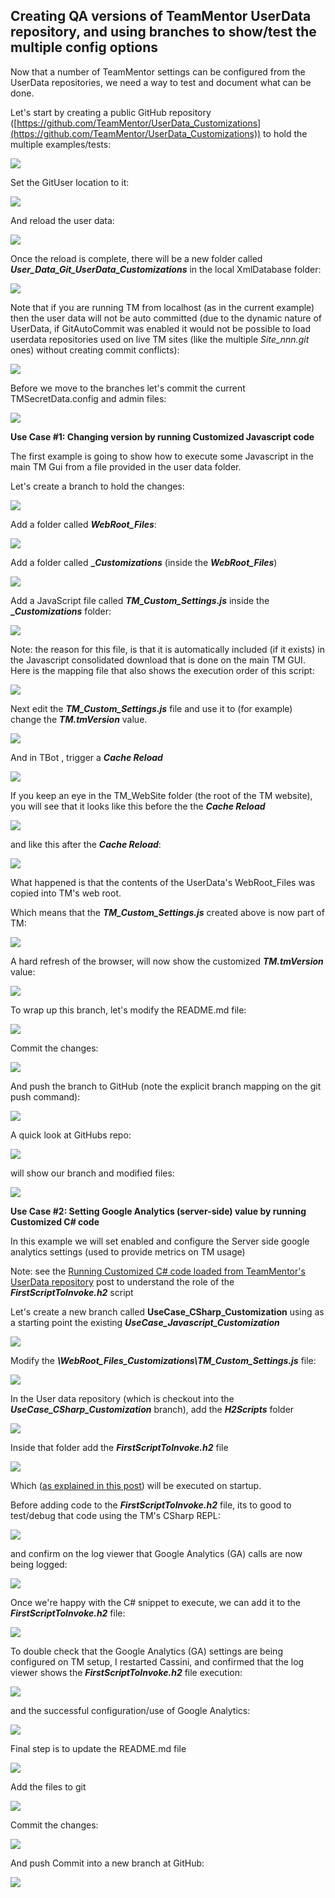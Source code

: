 ## Creating QA versions of TeamMentor UserData repository, and using branches to show/test the multiple config options

Now that a number of TeamMentor settings can be configured from the UserData repositories, we need a way to test and document what can be done.

Let's start by creating  a public GitHub repository ([https://github.com/TeamMentor/UserData_Customizations](https://github.com/TeamMentor/UserData_Customizations)) to hold the multiple examples/tests:  

![](images/creating-qa-1.png)

Set the GitUser location to it:

![](images/creating-qa-2.png)

And reload the user data:

![](images/creating-qa-3.png)

Once the reload is complete, there will be a new folder called **_User_Data_Git_UserData_Customizations_** in the local XmlDatabase folder:  

![](images/creating-qa-4.png)

Note that if you are running TM from localhost (as in the current example) then the user data will not be auto committed (due to the dynamic nature of UserData, if GitAutoCommit was enabled it would not be possible to load userdata repositories used on live TM sites (like the multiple _Site_nnn.git_ ones) without creating commit conflicts):

![](images/creating-qa-5.png)

Before we move to the branches let's commit the current TMSecretData.config and admin files:

![](images/creating-qa-6.png)

**Use Case #1: Changing version by running Customized Javascript code**

The first example is going to show how to execute some Javascript in the main TM Gui from a file provided in the user data folder.

Let's create a branch to hold the changes:

![](images/creating-qa-7.png)

Add a folder called **_WebRoot_Files_**:

![](images/creating-qa-8.png)

Add a folder called **__Customizations_** (inside the **_WebRoot_Files_**)

![](images/creating-qa-9.png)

Add a JavaScript file called **_TM_Custom_Settings.js_** inside the **__Customizations_** folder:

![](images/creating-qa-10.png)

Note: the reason for this file, is that it is automatically included (if it exists) in the Javascript consolidated download that is done on the main TM GUI. Here is the mapping file that also shows the execution order of this script:

![](images/creating-qa-11.png)

Next edit the **_TM_Custom_Settings.js_** file and use it to (for example) change the **_TM.tmVersion_** value.

![](images/creating-qa-12.png)

And in TBot , trigger a **_Cache Reload_**  

![](images/image_thumb_25255B50_25255D.png)

If you keep an eye in the TM_WebSite folder (the root of the TM website), you will see that it looks like this before the the **_Cache Reload_**  

![](images/creating-qa-13.png)

and like this after the **_Cache Reload_**:

![](images/creating-qa-14.png)

What happened is that the contents of the UserData's WebRoot_Files was copied into TM's web root.

Which means that the **_TM_Custom_Settings.js_** created above is now part of TM:

![](images/creating-qa-15.png)

A hard refresh of the browser, will now show the customized **_TM.tmVersion_** value:

![](images/creating-qa-16.png)

To wrap up this branch, let's modify the README.md file:

![](images/creating-qa-17.png)

Commit the changes:

 ![](images/creating-qa-18.png)

And push the branch to GitHub (note the explicit branch mapping on the git push command):

![](images/creating-qa-19.png)

A quick look at GitHubs repo:

![](images/creating-qa-20.png)

will show our branch and modified files:

![](images/image_thumb_25255B56_25255D1.png)

**Use Case #2: Setting Google Analytics (server-side) value by running Customized C# code**  

In this example we will set enabled and configure the Server side google analytics settings (used to provide metrics on TM usage)

Note: see the [Running Customized C# code loaded from TeamMentor's UserData repository](http://blog.diniscruz.com/2013/04/running-customized-c-code-loaded-from.html) post to understand the role of the **_FirstScriptToInvoke.h2_** script

Let's create a new branch called **UseCase_CSharp_Customization** using as a starting point the existing **_UseCase_Javascript_Customization_**  

![](images/creating-qa-21.png)

Modify the **_\WebRoot_Files\_Customizations\TM_Custom_Settings.js_** file:

![](images/creating-qa-22.png)

In the User data repository (which is checkout into the **_UseCase_CSharp_Customization_** branch), add the **_H2Scripts_** folder

![](images/creating-qa-23.png)

Inside that folder add the **_FirstScriptToInvoke.h2_** file

![](images/creating-qa-24.png)

Which ([as explained in this post](http://blog.diniscruz.com/2013/04/running-customized-c-code-loaded-from.html)) will be executed on startup.

Before adding code to the **_FirstScriptToInvoke.h2_** file, its to good to test/debug that code using the TM's CSharp REPL:

![](images/creating-qa-25.png)

and confirm on the log viewer that Google Analytics (GA) calls are now being logged:

![](images/creating-qa-26.png)

Once we're happy with the C# snippet to execute, we can add it to the **_FirstScriptToInvoke.h2_** file:

![](images/creating-qa-27.png)

To double check that the Google Analytics (GA) settings are being configured on TM setup, I restarted Cassini, and confirmed that the log viewer shows the **_FirstScriptToInvoke.h2_** file execution:

![](images/creating-qa-28.png)

and the successful configuration/use of Google Analytics:

![](images/creating-qa-29.png)

Final step is to update the README.md file

![](images/creating-qa-30.png)

Add the files to git

![](images/creating-qa-31.png)

Commit the changes:

![](images/creating-qa-32.png)

And push Commit into a new branch at GitHub:

![](images/creating-qa-33.png)
